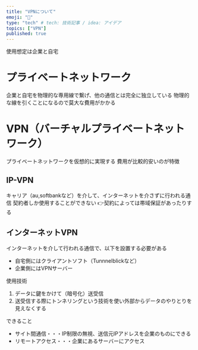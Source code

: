 ```yaml
---
title: "VPNについて"
emoji: "🍣"
type: "tech" # tech: 技術記事 / idea: アイデア
topics: ["VPN"]
published: true
---
```

使用想定は企業と自宅
# プライベートネットワーク
企業と自宅を物理的な専用線で繋げ、他の通信とは完全に独立している
物理的な線を引くことになるので莫大な費用がかかる
# VPN（バーチャルプライベートネットワーク）
プライベートネットワークを仮想的に実現する
費用が比較的安いのが特徴
## IP-VPN
キャリア（au,softbankなど）を介して、インターネットを介さずに行われる通信
契約者しか使用することができない
👉契約によっては帯域保証があったりする
## インターネットVPN
インターネットを介して行われる通信で、以下を設置する必要がある
- 自宅側にはクライアントソフト（Tunnnelblickなど）
- 企業側にはVPNサーバー

使用技術
1. データに鍵をかけて（暗号化）送受信
2. 送受信する際にトンネリングという技術を使い外部からデータのやりとりを見えなくする

できること
- サイト間通信・・・IP制限の無視、送信元IPアドレスを企業のものにできる
- リモートアクセス・・・企業にあるサーバーにアクセス
